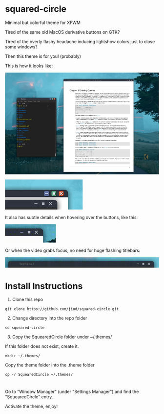 # squared-circle
Minimal but colorful theme for XFWM

Tired of the same old MacOS derivative buttons on GTK? 

Tired of the overly flashy headache inducing lightshow colors just to close some windows?

Then this theme is for you! (probably)

This is how it looks like:

![desktop](desktop.png)

![buttons](buttons.png)

It also has subtle details when hovering over the buttons, like this:

![buttons](buttons-animated.gif)

Or when the video grabs focus, no need for huge flashing titlebars:

![buttons](focus.gif)

# Install Instructions

1. Clone this repo

```
git clone https://github.com/jiud/squared-circle.git
```

2. Change directory into the repo folder 

```
cd squeared-circle
```

3. Copy the SquearedCircle folder under ~/.themes/ 

If this folder does not exist, create it.
```
mkdir ~/.themes/
```
Copy the theme folder into the .theme folder
```
cp -r SquearedCircle ~/.themes/
```

#

Go to "Window Manager" (under "Settings Manager") and find the "SquearedCircle" entry. 

Activate the theme, enjoy!
